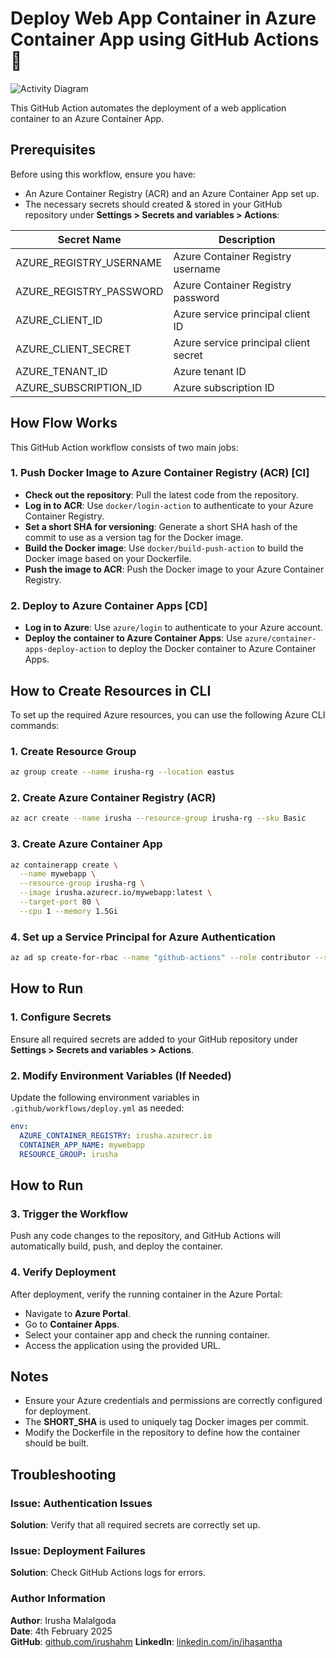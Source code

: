 # Deploy Web App Container in Azure Container App using GitHub Actions 🚀

![Activity Diagram](./assets/DeployApponAzure.png)

This GitHub Action automates the deployment of a web application container to an Azure Container App.

## Prerequisites

Before using this workflow, ensure you have:

- An Azure Container Registry (ACR) and an Azure Container App set up.
- The necessary secrets should created & stored in your GitHub repository under **Settings > Secrets and variables > Actions**:

| Secret Name            | Description                            |
|------------------------|----------------------------------------|
| AZURE_REGISTRY_USERNAME | Azure Container Registry username      |
| AZURE_REGISTRY_PASSWORD | Azure Container Registry password      |
| AZURE_CLIENT_ID         | Azure service principal client ID      |
| AZURE_CLIENT_SECRET     | Azure service principal client secret  |
| AZURE_TENANT_ID         | Azure tenant ID                        |
| AZURE_SUBSCRIPTION_ID   | Azure subscription ID                  |

## How Flow Works

This GitHub Action workflow consists of two main jobs:

### 1. Push Docker Image to Azure Container Registry (ACR) [CI]

- **Check out the repository**: Pull the latest code from the repository.
- **Log in to ACR**: Use `docker/login-action` to authenticate to your Azure Container Registry.
- **Set a short SHA for versioning**: Generate a short SHA hash of the commit to use as a version tag for the Docker image.
- **Build the Docker image**: Use `docker/build-push-action` to build the Docker image based on your Dockerfile.
- **Push the image to ACR**: Push the Docker image to your Azure Container Registry.

### 2. Deploy to Azure Container Apps [CD]

- **Log in to Azure**: Use `azure/login` to authenticate to your Azure account.
- **Deploy the container to Azure Container Apps**: Use `azure/container-apps-deploy-action` to deploy the Docker container to Azure Container Apps.

## How to Create Resources in CLI

To set up the required Azure resources, you can use the following Azure CLI commands:

### 1. Create Resource Group
```bash
az group create --name irusha-rg --location eastus
```

### 2. Create Azure Container Registry (ACR)
```bash
az acr create --name irusha --resource-group irusha-rg --sku Basic
```

### 3. Create Azure Container App
```bash
az containerapp create \
  --name mywebapp \
  --resource-group irusha-rg \
  --image irusha.azurecr.io/mywebapp:latest \
  --target-port 80 \
  --cpu 1 --memory 1.5Gi
```

### 4. Set up a Service Principal for Azure Authentication
```bash
az ad sp create-for-rbac --name "github-actions" --role contributor --scopes /subscriptions/<subscription-id>/resourceGroups/irusha-rg
```

## How to Run

### 1. Configure Secrets

Ensure all required secrets are added to your GitHub repository under **Settings > Secrets and variables > Actions**.

### 2. Modify Environment Variables (If Needed)

Update the following environment variables in `.github/workflows/deploy.yml` as needed:
```yaml
env:
  AZURE_CONTAINER_REGISTRY: irusha.azurecr.io
  CONTAINER_APP_NAME: mywebapp
  RESOURCE_GROUP: irusha
```

## How to Run

### 3. Trigger the Workflow

Push any code changes to the repository, and GitHub Actions will automatically build, push, and deploy the container.

### 4. Verify Deployment

After deployment, verify the running container in the Azure Portal:
- Navigate to **Azure Portal**.
- Go to **Container Apps**.
- Select your container app and check the running container.
- Access the application using the provided URL.

## Notes

- Ensure your Azure credentials and permissions are correctly configured for deployment.
- The **SHORT_SHA** is used to uniquely tag Docker images per commit.
- Modify the Dockerfile in the repository to define how the container should be built.

## Troubleshooting

### Issue: Authentication Issues
**Solution**: Verify that all required secrets are correctly set up.

### Issue: Deployment Failures
**Solution**: Check GitHub Actions logs for errors.

### Author Information

**Author**: Irusha Malalgoda  
**Date**: 4th February 2025  
**GitHub**: [github.com/irushahm](https://github.com/irushahm)
**LinkedIn**: [linkedin.com/in/ihasantha](https://linkedin.com/in/ihasantha)
